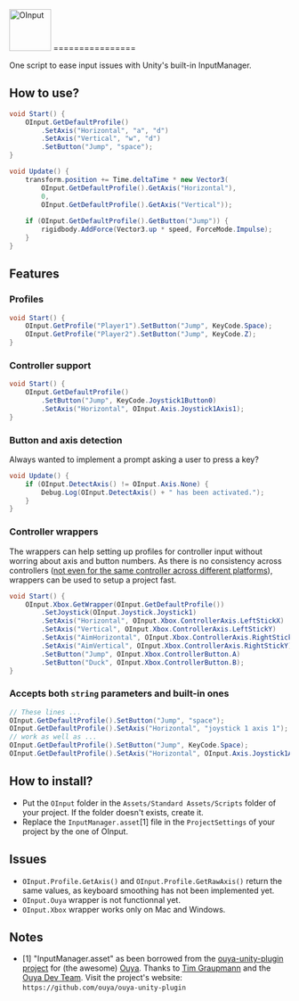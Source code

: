 <img src="https://raw.github.com/adamscott/Unity-OInput/gh-pages/images/OInput.png" height="75px" alt="OInput" title="OInput for Unity3d" />
================

One script to ease input issues with Unity's built-in InputManager.

How to use?
----------------

```csharp
void Start() {
	OInput.GetDefaultProfile()
		.SetAxis("Horizontal", "a", "d")
		.SetAxis("Vertical", "w", "d")
		.SetButton("Jump", "space");
}

void Update() {
	transform.position += Time.deltaTime * new Vector3(
		OInput.GetDefaultProfile().GetAxis("Horizontal"),
		0,
		OInput.GetDefaultProfile().GetAxis("Vertical"));
        
	if (OInput.GetDefaultProfile().GetButton("Jump")) {
		rigidbody.AddForce(Vector3.up * speed, ForceMode.Impulse);
	}
}
```

Features
----------------
### Profiles
```csharp
void Start() {
	OInput.GetProfile("Player1").SetButton("Jump", KeyCode.Space);
	OInput.GetProfile("Player2").SetButton("Jump", KeyCode.Z);
}
```

### Controller support
```csharp
void Start() {
	OInput.GetDefaultProfile()
		.SetButton("Jump", KeyCode.Joystick1Button0)
		.SetAxis("Horizontal", OInput.Axis.Joystick1Axis1);
}
```

### Button and axis detection
Always wanted to implement a prompt asking a user to press a key?
```csharp
void Update() {
	if (OInput.DetectAxis() != OInput.Axis.None) {
		Debug.Log(OInput.DetectAxis() + " has been activated.");
	}
}
```

### Controller wrappers
The wrappers can help setting up profiles for controller input without worring about axis and button numbers. As there is no consistency across controllers ([not even for the same controller across different platforms](http://wiki.unity3d.com/index.php?title=Xbox360Controller)), wrappers can be used to setup a project fast.

```csharp
void Start() {
	OInput.Xbox.GetWrapper(OInput.GetDefaultProfile())
		.SetJoystick(OInput.Joystick.Joystick1)
		.SetAxis("Horizontal", OInput.Xbox.ControllerAxis.LeftStickX)
		.SetAxis("Vertical", OInput.Xbox.ControllerAxis.LeftStickY)
		.SetAxis("AimHorizontal", OInput.Xbox.ControllerAxis.RightStickX)
		.SetAxis("AimVertical", OInput.Xbox.ControllerAxis.RightStickY)
		.SetButton("Jump", OInput.Xbox.ControllerButton.A)
		.SetButton("Duck", OInput.Xbox.ControllerButton.B);
}
```

### Accepts both `string` parameters and built-in ones
```csharp
// These lines ...
OInput.GetDefaultProfile().SetButton("Jump", "space");
OInput.GetDefaultProfile().SetAxis("Horizontal", "joystick 1 axis 1");
// work as well as ...
OInput.GetDefaultProfile().SetButton("Jump", KeyCode.Space);
OInput.GetDefaultProfile().SetAxis("Horizontal", OInput.Axis.Joystick1Axis1);
```

How to install?
----------------
- Put the `OInput` folder in the `Assets/Standard Assets/Scripts` folder of your project. If the folder doesn't exists, create it.
- Replace the `InputManager.asset`[1] file in the `ProjectSettings` of your project by the one of OInput.

Issues
----------------
- `OInput.Profile.GetAxis()` and `OInput.Profile.GetRawAxis()` return the same values, as keyboard smoothing has not been implemented yet.
- `OInput.Ouya` wrapper is not functionnal yet.
- `OInput.Xbox` wrapper works only on Mac and Windows.

Notes
----------------
- [1] "InputManager.asset" as been borrowed from the 
[ouya-unity-plugin project](https://github.com/ouya/ouya-unity-plugin) for (the awesome) 
[Ouya](http://ouya.tv/ "I want one!"). Thanks to 
[Tim Graupmann](https://twitter.com/tgraupmann "@tgraupmann on Twitter") and the 
[Ouya Dev Team](https://devs.ouya.tv/developers). Visit the project's website: `https://github.com/ouya/ouya-unity-plugin`
